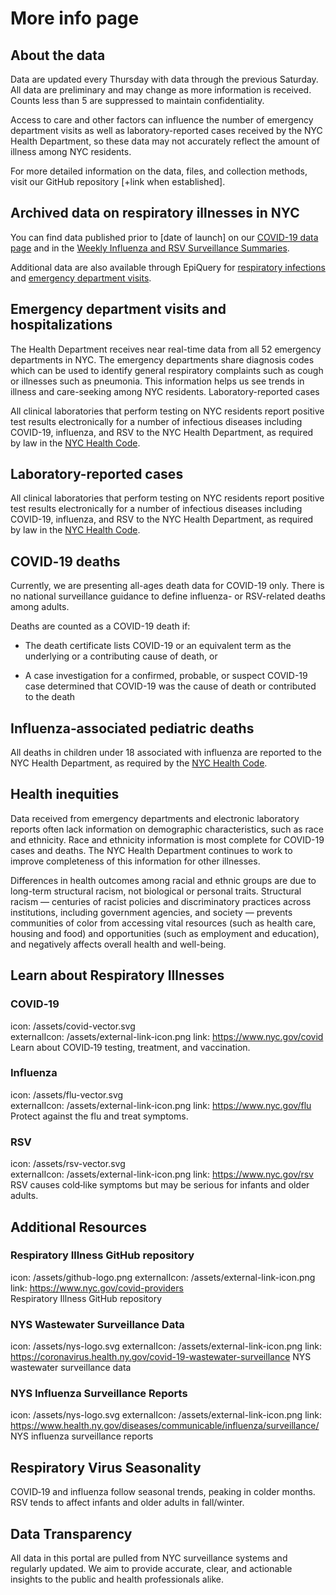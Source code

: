 # More info page


## About the data
Data are updated every Thursday with data through the previous Saturday. All data are preliminary and may change as more information is received. Counts less than 5 are suppressed to maintain confidentiality. 

Access to care and other factors can influence the number of emergency department visits as well as laboratory-reported cases received by the NYC Health Department, so these data may not accurately reflect the amount of illness among NYC residents.  

For more detailed information on the data, files, and collection methods, visit our GitHub repository [+link when established]. 

## Archived data on respiratory illnesses in NYC
You can find data published prior to [date of launch] on our [COVID-19 data page](https://www.nyc.gov/site/doh/covid/covid-19-data.page) and in the [Weekly Influenza and RSV Surveillance Summaries](https://www.nyc.gov/site/doh/providers/health-topics/flu-alerts.page).  

Additional data are also available through EpiQuery for [respiratory infections](https://a816-health.nyc.gov/hdi/epiquery/visualizations?PageType=ts&PopulationSource=CDSD&Topic=1&Subtopic=41) and [emergency department visits](https://a816-health.nyc.gov/hdi/epiquery/visualizations?PageType=ts&PopulationSource=CDSD&Topic=1&Subtopic=41).  

## Emergency department visits and hospitalizations
The Health Department receives near real-time data from all 52 emergency departments in NYC. The emergency departments share diagnosis codes which can be used to identify general respiratory complaints such as cough or illnesses such as pneumonia. This information helps us see trends in illness and care-seeking among NYC residents. Laboratory-reported cases 

All clinical laboratories that perform testing on NYC residents report positive test results electronically for a number of infectious diseases including COVID-19, influenza, and RSV to the NYC Health Department, as required by law in the [NYC Health Code](https://www.nyc.gov/site/doh/providers/reporting-and-services/notifiable-diseases-and-conditions-reporting-central.page).  

## Laboratory-reported cases
All clinical laboratories that perform testing on NYC residents report positive test results electronically for a number of infectious diseases including COVID-19, influenza, and RSV to the NYC Health Department, as required by law in the [NYC Health Code](https://www.nyc.gov/site/doh/providers/reporting-and-services/notifiable-diseases-and-conditions-reporting-central.page).  

## COVID‑19 deaths
Currently, we are presenting all-ages death data for COVID-19 only. There is no national surveillance guidance to define influenza- or RSV-related deaths among adults.  

Deaths are counted as a COVID-19 death if: 

* The death certificate lists COVID-19 or an equivalent term as the underlying or a contributing cause of death, or  

* A case investigation for a confirmed, probable, or suspect COVID-19 case determined that COVID-19 was the cause of death or contributed to the death 

## Influenza‑associated pediatric deaths
All deaths in children under 18 associated with influenza are reported to the NYC Health Department, as required by the [NYC Health Code](https://www.nyc.gov/site/doh/providers/reporting-and-services/notifiable-diseases-and-conditions-reporting-central.page).

## Health inequities
Data received from emergency departments and electronic laboratory reports often lack information on demographic characteristics, such as race and ethnicity. Race and ethnicity information is most complete for COVID-19 cases and deaths. The NYC Health Department continues to work to improve completeness of this information for other illnesses.  

Differences in health outcomes among racial and ethnic groups are due to long-term structural racism, not biological or personal traits. Structural racism — centuries of racist policies and discriminatory practices across institutions, including government agencies, and society — prevents communities of color from accessing vital resources (such as health care, housing and food) and opportunities (such as employment and education), and negatively affects overall health and well-being. 


## Learn about Respiratory Illnesses
### COVID‑19
icon: /assets/covid-vector.svg  
externalIcon: /assets/external-link-icon.png
link: https://www.nyc.gov/covid  
Learn about COVID‑19 testing, treatment, and vaccination.

### Influenza
icon: /assets/flu-vector.svg  
externalIcon: /assets/external-link-icon.png
link: https://www.nyc.gov/flu  
Protect against the flu and treat symptoms.

### RSV
icon: /assets/rsv-vector.svg  
externalIcon: /assets/external-link-icon.png
link: https://www.nyc.gov/rsv  
RSV causes cold‑like symptoms but may be serious for infants and older adults.



## Additional Resources
### Respiratory Illness GitHub repository
icon: /assets/github-logo.png
externalIcon: /assets/external-link-icon.png
link: https://www.nyc.gov/covid-providers  
Respiratory Illness GitHub repository

### NYS Wastewater Surveillance Data
icon: /assets/nys-logo.svg 
externalIcon: /assets/external-link-icon.png
link: https://coronavirus.health.ny.gov/covid-19-wastewater-surveillance 
NYS wastewater surveillance data

### NYS Influenza Surveillance Reports
icon: /assets/nys-logo.svg
externalIcon: /assets/external-link-icon.png
link: https://www.health.ny.gov/diseases/communicable/influenza/surveillance/
NYS influenza surveillance reports

## Respiratory Virus Seasonality
COVID‑19 and influenza follow seasonal trends, peaking in colder months. RSV tends to affect infants and older adults in fall/winter.

## Data Transparency
All data in this portal are pulled from NYC surveillance systems and regularly updated. We aim to provide accurate, clear, and actionable insights to the public and health professionals alike.
